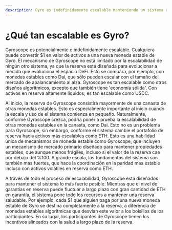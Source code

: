 ```yaml
---
description: Gyro es indefinidamente escalable manteniendo un sistema robusto.
---
```


# ¿Qué tan escalable es Gyro?

Gyroscope es potencialmente e indefinidamente escalable. Cualquiera puede convertir $1 en valor de activos a una nueva moneda estable de Gyro. El mecanismo de Gyroscope no está limitado por la escalabilidad de ningún otro sistema, ya que la reserva está diseñada para evolucionar a medida que evoluciona el espacio DeFi. Esto se compara, por ejemplo, con monedas estables como Dai, que sólo pueden escalar con el tamaño del mercado de apalancamiento al alza. Gyroscope es tan escalable como otros diseños algorítmicos, excepto que también tiene 'economía sólida'. Con activos en reserva altamente líquidos, es tan escalable como USDC.

Al inicio, la reserva de Gyroscope consistirá mayormente de una canasta de otras monedas estables. Esto es especialmente importante al inicio cuando la escala y uso de el sistema comienza en pequeño. Naturalmente, conforme Gyroscope crezca, podría poner a prueba la escalabilidad de otras monedas estables en la canasta, como Dai. Esto no es un problema para Gyroscope, sin embargo, conforme el sistema cambie el portafolio de reserva hacia activos más escalables como ETH. Esto es una habilidad única de mecanismos de moneda estable como Gyroscope, que incluyen un mecanismo de mercado primario diseñado para mantener propiedades estables, que aunque menos frágiles, incluso si el valor de la reserva cae por debajo del %100. A grande escala, los fundamentos del sistema son también más fuertes, que hace la coordinación en la paridad mas estable incluso con activos volátiles en reserva como ETH.

A través de todo el proceso de escalabilidad, Gyroscope está diseñados para mantener el sistema lo más fuerte posible. Mientras que el nivel de garantías en reserva puede fluctuar a largo plazo con gran cantidad de ETH en garantía, el sistema pone todo los recursos a mantener una reserva saludable. Por ejemplo, cada $1 que alguien paga por una nueva moneda estable de Gyro se destina completamente a la reserva, a diferencia de monedas estables algorítmicas que desvían este valor a los bolsillos de los participantes. En su lugar, los participantes de Gyroscope tienen los incentivos alineados con la salud a largo plazo de la reserva.
